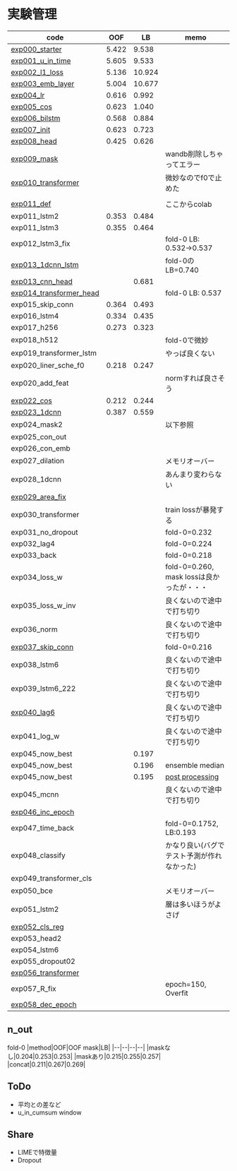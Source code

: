 # 実験管理

|code|OOF|LB|memo|
|--|--|--|--|
|[exp000_starter]|5.422|9.538||
|[exp001_u_in_time]|5.605|9.533||
|[exp002_l1_loss]|5.136|10.924||
|[exp003_emb_layer]|5.004|10.677||
|[exp004_lr]|0.616|0.992||
|[exp005_cos]|0.623|1.040||
|[exp006_bilstm]|0.568|0.884||
|[exp007_init]|0.623|0.723||
|[exp008_head]|0.425|0.626||
|[exp009_mask]|||wandb削除しちゃってエラー|
|[exp010_transformer]|||微妙なのでf0で止めた|
|||||
|[exp011_def]|||ここからcolab|
|exp011_lstm2|0.353|0.484||
|exp011_lstm3|0.355|0.464||
|exp012_lstm3_fix|||fold-0 LB: 0.532→0.537|
|[exp013_1dcnn_lstm]|||fold-0のLB=0.740|
|[exp013_cnn_head]||0.681||
|[exp014_transformer_head]|||fold-0 LB: 0.537|
|exp015_skip_conn|0.364|0.493||
|exp016_lstm4|0.334|0.435||
|exp017_h256|0.273|0.323||
|exp018_h512|||fold-0で微妙|
|exp019_transformer_lstm|||やっぱ良くない|
|exp020_liner_sche_f0|0.218|0.247||
|exp020_add_feat|||normすれば良さそう|
|[exp022_cos]|0.212|0.244||
|[exp023_1dcnn]|0.387|0.559||
|exp024_mask2|||以下参照|
|exp025_con_out||||
|exp026_con_emb||||
|exp027_dilation|||メモリオーバー|
|exp028_1dcnn|||あんまり変わらない|
|[exp029_area_fix]||||
|exp030_transformer|||train lossが暴発する|
|exp031_no_dropout|||fold-0=0.232|
|exp032_lag4|||fold-0=0.224|
|exp033_back|||fold-0=0.218|
|exp034_loss_w|||fold-0=0.260, mask lossは良かったが・・・|
|exp035_loss_w_inv|||良くないので途中で打ち切り|
|exp036_norm|||良くないので途中で打ち切り|
|[exp037_skip_conn]|||fold-0=0.216|
|exp038_lstm6|||良くないので途中で打ち切り|
|exp039_lstm6_222|||良くないので途中で打ち切り|
|[exp040_lag6]|||良くないので途中で打ち切り|
|exp041_log_w|||良くないので途中で打ち切り|
|exp045_now_best||0.197||
|exp045_now_best||0.196|ensemble median|
|exp045_now_best||0.195|[post processing](https://www.kaggle.com/snnclsr/a-dummy-approach-to-improve-your-score-postprocess)|
|exp045_mcnn|||良くないので途中で打ち切り|
|[exp046_inc_epoch]||||
|exp047_time_back|||fold-0=0.1752, LB:0.193|
|exp048_classify|||かなり良い(バグでテスト予測が作れなかった)|
|exp049_transformer_cls||||
|exp050_bce|||メモリオーバー|
|exp051_lstm2|||層は多いほうがよさげ|
|[exp052_cls_reg]||||
|exp053_head2||||
|exp054_lstm6||||
|exp055_dropout02||||
|[exp056_transformer]||||
|exp057_R_fix|||epoch=150, Overfit|
|[exp058_dec_epoch]||||

[exp000_starter]:https://www.kaggle.com/takamichitoda/ventilator-lstm-starter?scriptVersionId=75438952
[exp001_u_in_time]:https://www.kaggle.com/takamichitoda/ventilator-lstm-starter?scriptVersionId=75511345
[exp002_l1_loss]:https://www.kaggle.com/takamichitoda/ventilator-lstm-starter?scriptVersionId=75523088
[exp003_emb_layer]:https://www.kaggle.com/takamichitoda/ventilator-lstm-starter?scriptVersionId=75531233
[exp004_lr]:https://www.kaggle.com/takamichitoda/ventilator-lstm-starter?scriptVersionId=75576040
[exp005_cos]:https://www.kaggle.com/takamichitoda/ventilator-lstm-starter?scriptVersionId=75581766
[exp006_bilstm]:https://www.kaggle.com/takamichitoda/ventilator-lstm-starter?scriptVersionId=75668583
[exp007_init]:https://www.kaggle.com/takamichitoda/ventilator-lstm-starter?scriptVersionId=75668583
[exp008_head]:https://www.kaggle.com/takamichitoda/ventilator-lstm-starter/script?scriptVersionId=75744079
[exp009_mask]:https://www.kaggle.com/takamichitoda/ventilator-lstm-starter?scriptVersionId=75759098
[exp010_transformer]:https://www.kaggle.com/takamichitoda/ventilator-transformer-starter?scriptVersionId=75829880
[exp011_def]:https://github.com/trtd56/VentilatorPressurePrediction/blob/016f42ac7a5890f18407d6a42a04cd66b8555e49/src/ventilatorlstm.py
[exp013_1dcnn_lstm]:https://www.kaggle.com/takamichitoda/ventilator-1dcnn-lstm?scriptVersionId=75942298
[exp013_cnn_head]:https://www.kaggle.com/takamichitoda/ventilator-1dcnn-lstm?scriptVersionId=75945718
[exp014_transformer_head]:https://github.com/trtd56/VentilatorPressurePrediction/blob/b91c64ededd01c53453c5fa1b32321019f624496/src/ventilatorlstm.py
[exp022_cos]:https://github.com/trtd56/VentilatorPressurePrediction/blob/565e0de4231d86b7af88a349e3ec03c1abc379c4/src/ventilatorlstm.py
[exp023_1dcnn]:https://www.kaggle.com/takamichitoda/ventilator-1dcnn-lstm?scriptVersionId=76092602
[exp029_area_fix]:https://github.com/trtd56/VentilatorPressurePrediction/blob/0ad30e01f53bf0953537bded82ce2c47737efded/src/ventilatorlstm.py
[exp037_skip_conn]:https://github.com/trtd56/VentilatorPressurePrediction/blob/5c73c924d776b79e6be5c5af574adf9ea4919ea4/src/ventilatorlstm.py
[exp040_lag6]:https://github.com/trtd56/VentilatorPressurePrediction/blob/b3093318367dbc89484cdf157484b2b5876ab87c/src/ventilatorlstm.py
[exp046_inc_epoch]:https://github.com/trtd56/VentilatorPressurePrediction/tree/30d3d15444573bc502a4bc1790fe26a31754a751
[exp052_cls_reg]:https://github.com/trtd56/VentilatorPressurePrediction/blob/0e8a14fe1b7e7807848d99e293960d022feb5e21/src/ventilatorlstm.py
[exp056_transformer]:https://www.kaggle.com/takamichitoda/ventilator-train-transformer-cls?scriptVersionId=76384697
[exp058_dec_epoch]:https://github.com/trtd56/VentilatorPressurePrediction/blob/0ff8e0d8578be727229ddc433c5c13d22d0a2642/src/ventilatorlstm.py


## n_out
fold-0
|method|OOF|OOF mask|LB|
|--|--|--|--|
|maskなし|0.204|0.253|0.253|
|maskあり|0.215|0.255|0.257|
|concat|0.211|0.267|0.269|

## ToDo
- 平均との差など
- u_in_cumsum window

## Share
- LIMEで特徴量
- Dropout
